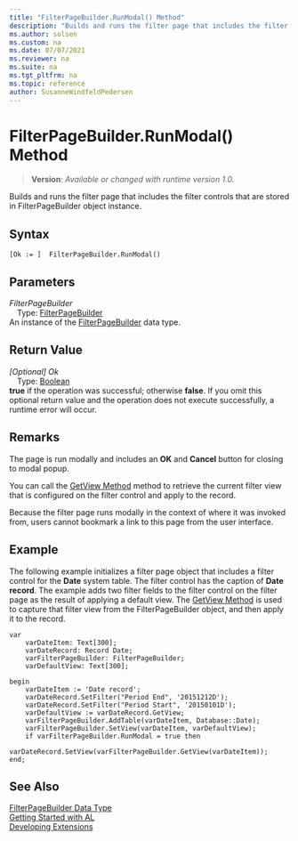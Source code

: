 ```yaml
---
title: "FilterPageBuilder.RunModal() Method"
description: "Builds and runs the filter page that includes the filter controls that are stored in FilterPageBuilder object instance."
ms.author: solsen
ms.custom: na
ms.date: 07/07/2021
ms.reviewer: na
ms.suite: na
ms.tgt_pltfrm: na
ms.topic: reference
author: SusanneWindfeldPedersen
---
```

[//]: # (START>DO_NOT_EDIT)
[//]: # (IMPORTANT:Do not edit any of the content between here and the END>DO_NOT_EDIT.)
[//]: # (Any modifications should be made in the .xml files in the ModernDev repo.)
# FilterPageBuilder.RunModal() Method
> **Version**: _Available or changed with runtime version 1.0._

Builds and runs the filter page that includes the filter controls that are stored in FilterPageBuilder object instance.


## Syntax
```AL
[Ok := ]  FilterPageBuilder.RunModal()
```

## Parameters
*FilterPageBuilder*  
&emsp;Type: [FilterPageBuilder](filterpagebuilder-data-type.md)  
An instance of the [FilterPageBuilder](filterpagebuilder-data-type.md) data type.  

## Return Value
*[Optional] Ok*  
&emsp;Type: [Boolean](../boolean/boolean-data-type.md)  
**true** if the operation was successful; otherwise **false**.   If you omit this optional return value and the operation does not execute successfully, a runtime error will occur.  


[//]: # (IMPORTANT: END>DO_NOT_EDIT)

## Remarks  
 The page is run modally and includes an **OK** and **Cancel** button for closing to modal popup.  
  
 You can call the [GetView Method](../../methods-auto/filterpagebuilder/filterpagebuilder-getview-method.md) method to retrieve the current filter view that is configured on the filter control and apply to the record.  

Because the filter page runs modally in the context of where it was invoked from, users cannot bookmark a link to this page from the user interface.  

## Example  
 The following example initializes a filter page object that includes a filter control for the **Date** system table. The filter control has the caption of **Date record**. The example adds two filter fields to the filter control on the filter page as the result of applying a default view. The [GetView Method](../../methods-auto/filterpagebuilder/filterpagebuilder-getview-method.md) is used to capture that filter view from the FilterPageBuilder object, and then apply it to the record.  
  
```al
var
    varDateItem: Text[300];  
    varDateRecord: Record Date;  
    varFilterPageBuilder: FilterPageBuilder;  
    varDefaultView: Text[300];

begin
    varDateItem := 'Date record';  
    varDateRecord.SetFilter("Period End", '20151212D');  
    varDateRecord.SetFilter("Period Start", '20150101D');  
    varDefaultView := varDateRecord.GetView;  
    varFilterPageBuilder.AddTable(varDateItem, Database::Date);  
    varFilterPageBuilder.SetView(varDateItem, varDefaultView);  
    if varFilterPageBuilder.RunModal = true then  
      varDateRecord.SetView(varFilterPageBuilder.GetView(varDateItem));  
end; 
```  

## See Also
[FilterPageBuilder Data Type](filterpagebuilder-data-type.md)  
[Getting Started with AL](../../devenv-get-started.md)  
[Developing Extensions](../../devenv-dev-overview.md)
